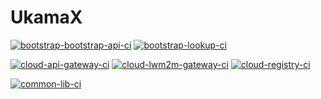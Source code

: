 # UkamaX

[![bootstrap-bootstrap-api-ci](https://github.com/ukama/ukamaX/actions/workflows/bootstrap-bootstrap-api.yaml/badge.svg)](https://github.com/ukama/ukamaX/actions/workflows/bootstrap-bootstrap-api.yaml)
[![bootstrap-lookup-ci](https://github.com/ukama/ukamaX/actions/workflows/bootstrap-lookup.yaml/badge.svg)](https://github.com/ukama/ukamaX/actions/workflows/bootstrap-lookup.yaml)

[![cloud-api-gateway-ci](https://github.com/ukama/ukamaX/actions/workflows/cloud-api-gateway.yaml/badge.svg)](https://github.com/ukama/ukamaX/actions/workflows/cloud-api-gateway.yaml)
[![cloud-lwm2m-gateway-ci](https://github.com/ukama/ukamaX/actions/workflows/cloud-lwm2m-gateway.yaml/badge.svg)](https://github.com/ukama/ukamaX/actions/workflows/cloud-lwm2m-gateway.yaml)
[![cloud-registry-ci](https://github.com/ukama/ukamaX/actions/workflows/cloud-registry.yaml/badge.svg)](https://github.com/ukama/ukamaX/actions/workflows/cloud-registry.yaml)

[![common-lib-ci](https://github.com/ukama/ukamaX/actions/workflows/common-lib.yml/badge.svg)](https://github.com/ukama/ukamaX/actions/workflows/common-lib.yml)
